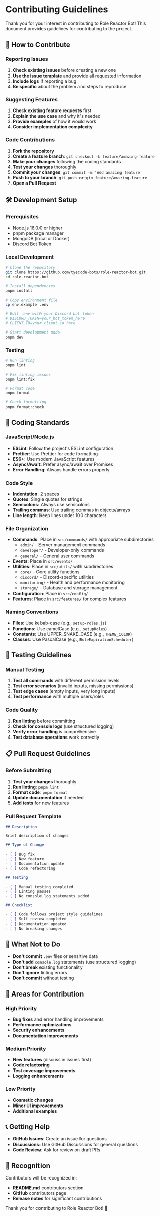 # Contributing Guidelines

Thank you for your interest in contributing to Role Reactor Bot! This document provides guidelines for contributing to the project.

## 🤝 How to Contribute

### Reporting Issues

1. **Check existing issues** before creating a new one
2. **Use the issue template** and provide all requested information
3. **Include logs** if reporting a bug
4. **Be specific** about the problem and steps to reproduce

### Suggesting Features

1. **Check existing feature requests** first
2. **Explain the use case** and why it's needed
3. **Provide examples** of how it would work
4. **Consider implementation complexity**

### Code Contributions

1. **Fork the repository**
2. **Create a feature branch**: `git checkout -b feature/amazing-feature`
3. **Make your changes** following the coding standards
4. **Test your changes** thoroughly
5. **Commit your changes**: `git commit -m 'Add amazing feature'`
6. **Push to your branch**: `git push origin feature/amazing-feature`
7. **Open a Pull Request**

## 🛠️ Development Setup

### Prerequisites

- Node.js 16.0.0 or higher
- pnpm package manager
- MongoDB (local or Docker)
- Discord Bot Token

### Local Development

```bash
# Clone the repository
git clone https://github.com/tyecode-bots/role-reactor-bot.git
cd role-reactor-bot

# Install dependencies
pnpm install

# Copy environment file
cp env.example .env

# Edit .env with your Discord bot token
# DISCORD_TOKEN=your_bot_token_here
# CLIENT_ID=your_client_id_here

# Start development mode
pnpm dev
```

### Testing

```bash
# Run linting
pnpm lint

# Fix linting issues
pnpm lint:fix

# Format code
pnpm format

# Check formatting
pnpm format:check
```

## 📝 Coding Standards

### JavaScript/Node.js

- **ESLint**: Follow the project's ESLint configuration
- **Prettier**: Use Prettier for code formatting
- **ES6+**: Use modern JavaScript features
- **Async/Await**: Prefer async/await over Promises
- **Error Handling**: Always handle errors properly

### Code Style

- **Indentation**: 2 spaces
- **Quotes**: Single quotes for strings
- **Semicolons**: Always use semicolons
- **Trailing commas**: Use trailing commas in objects/arrays
- **Line length**: Keep lines under 100 characters

### File Organization

- **Commands**: Place in `src/commands/` with appropriate subdirectories
  - `admin/` - Server management commands
  - `developer/` - Developer-only commands
  - `general/` - General user commands
- **Events**: Place in `src/events/`
- **Utilities**: Place in `src/utils/` with subdirectories
  - `core/` - Core utility functions
  - `discord/` - Discord-specific utilities
  - `monitoring/` - Health and performance monitoring
  - `storage/` - Database and storage management
- **Configuration**: Place in `src/config/`
- **Features**: Place in `src/features/` for complex features

### Naming Conventions

- **Files**: Use kebab-case (e.g., `setup-roles.js`)
- **Functions**: Use camelCase (e.g., `setupRoles`)
- **Constants**: Use UPPER_SNAKE_CASE (e.g., `THEME_COLOR`)
- **Classes**: Use PascalCase (e.g., `RoleExpirationScheduler`)

## 🧪 Testing Guidelines

### Manual Testing

1. **Test all commands** with different permission levels
2. **Test error scenarios** (invalid inputs, missing permissions)
3. **Test edge cases** (empty inputs, very long inputs)
4. **Test performance** with multiple users/roles

### Code Quality

1. **Run linting** before committing
2. **Check for console logs** (use structured logging)
3. **Verify error handling** is comprehensive
4. **Test database operations** work correctly

## 📋 Pull Request Guidelines

### Before Submitting

1. **Test your changes** thoroughly
2. **Run linting**: `pnpm lint`
3. **Format code**: `pnpm format`
4. **Update documentation** if needed
5. **Add tests** for new features

### Pull Request Template

```markdown
## Description

Brief description of changes

## Type of Change

- [ ] Bug fix
- [ ] New feature
- [ ] Documentation update
- [ ] Code refactoring

## Testing

- [ ] Manual testing completed
- [ ] Linting passes
- [ ] No console.log statements added

## Checklist

- [ ] Code follows project style guidelines
- [ ] Self-review completed
- [ ] Documentation updated
- [ ] No breaking changes
```

## 🚫 What Not to Do

- **Don't commit** `.env` files or sensitive data
- **Don't add** `console.log` statements (use structured logging)
- **Don't break** existing functionality
- **Don't ignore** linting errors
- **Don't commit** without testing

## 🎯 Areas for Contribution

### High Priority

- **Bug fixes** and error handling improvements
- **Performance optimizations**
- **Security enhancements**
- **Documentation improvements**

### Medium Priority

- **New features** (discuss in issues first)
- **Code refactoring**
- **Test coverage improvements**
- **Logging enhancements**

### Low Priority

- **Cosmetic changes**
- **Minor UI improvements**
- **Additional examples**

## 📞 Getting Help

- **GitHub Issues**: Create an issue for questions
- **Discussions**: Use GitHub Discussions for general questions
- **Code Review**: Ask for review on draft PRs

## 🙏 Recognition

Contributors will be recognized in:

- **README.md** contributors section
- **GitHub** contributors page
- **Release notes** for significant contributions

Thank you for contributing to Role Reactor Bot! 🎉
